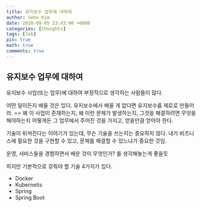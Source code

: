 ```yaml
---
title: 유지보수 업무에 대하여
author: Seho Kim
date: 2020-09-05 23:43:00 +0800
categories: [thoughts]
tags: [Job]
pin: true
math: true
comments: true
---
```


## **유지보수 업무에 대하여**

유지보수 사업(또는 업무)에 대하여 부정적으로 생각하는 사람들이 많다.

어떤 일이든지 배울 것은 있다.
유지보수에서 배울 게 없다면 유지보수를 제로로 만들어라.
=> 왜 이 사업이 존재하는지, 왜 이런 문제가 발생하는지, 그것을 해결하려면 무엇을 해야하는지
어떻게든 그 업무에서 주어진 것을 가지고, 얻을만큼 얻어야 한다.

기술이 뒤쳐진다는 이야기가 있는데, 무슨 기술을 쓰는지는 중요하지 않다.
내가 비즈니스에 필요한 것을 구현할 수 있고, 문제를 해결할 수 있느냐가 중요한 것임.

운영, 서비스들을 경험하면서 배운 것이 무엇인가? 를 생각해놓는게 좋을듯

하지만 기본적으로 갖춰야 할 기술 4가지가 있다.
* Docker
* Kubernetis
* Spring
* Spring Boot